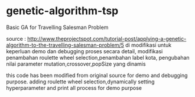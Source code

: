 # genetic-algorithm-tsp
Basic GA for Travelling Salesman Problem

source : http://www.theprojectspot.com/tutorial-post/applying-a-genetic-algorithm-to-the-travelling-salesman-problem/5
di modifikasi untuk keperluan demo dan debugging proses secara detail, 
modifikasi penambahan roulette wheel selection,penambahan label kota, pengubahan nilai parameter mutation,crossover,popSize yang dinamis


this code has been modified from original source for demo and debugging purpose.
adding roulette wheel selection,dynamically setting hyperparameter and print all process for demo purpose
